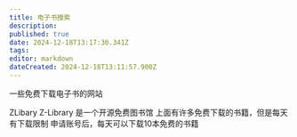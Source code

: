 ```yaml
---
title: 电子书搜索
description: 
published: true
date: 2024-12-18T13:17:30.341Z
tags: 
editor: markdown
dateCreated: 2024-12-18T13:11:57.900Z
---
```


一些免费下载电子书的网站



ZLibary Z-Library 是一个开源免费图书馆
上面有许多免费下载的书籍，但是每天有下载限制
申请账号后，每天可以下载10本免费的书籍